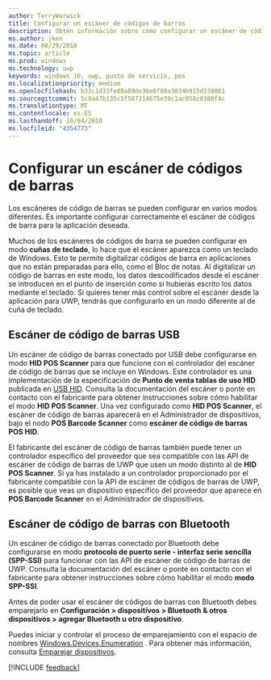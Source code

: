 ```yaml
---
author: TerryWarwick
title: Configurar un escáner de códigos de barras
description: Obtén información sobre cómo configurar un escáner de códigos de barras para la aplicación deseada.
ms.author: jken
ms.date: 08/29/2018
ms.topic: article
ms.prod: windows
ms.technology: uwp
keywords: windows 10, uwp, punto de servicio, pos
ms.localizationpriority: medium
ms.openlocfilehash: b33c1d33fe88a09de36e8f80a3034b915d338861
ms.sourcegitcommit: 5c9a47b135c5f587214675e39c1ac058c0380f4c
ms.translationtype: MT
ms.contentlocale: es-ES
ms.lasthandoff: 10/04/2018
ms.locfileid: "4354773"
---
```

# <a name="configure-a-barcode-scanner"></a>Configurar un escáner de códigos de barras

Los escáneres de código de barras se pueden configurar en varios modos diferentes.  Es importante configurar correctamente el escáner de códigos de barra para la aplicación deseada.

Muchos de los escáneres de códigos de barra se pueden configurar en modo **cuñas de teclado**, lo hace que el escáner aparezca como un teclado de Windows.  Esto te permite digitalizar códigos de barra en aplicaciones que no están preparadas para ello, como el Bloc de notas.  Al digitalizar un código de barras en este modo, los datos descodificados desde el escáner se introducen en el punto de inserción como si hubieras escrito los datos mediante el teclado.  Si quieres tener más control sobre el escáner desde la aplicación para UWP, tendrás que configurarlo en un modo diferente al de cuña de teclado.

## <a name="usb-barcode-scanner"></a>Escáner de código de barras USB
Un escáner de código de barras conectado por USB debe configurarse en modo **HID POS Scanner** para que funcione con el controlador del escáner de código de barras que se incluye en Windows. Este controlador es una implementación de la especificación de **Punto de venta tablas de uso HID** publicada en [USB HID](http://www.usb.org/developers/hidpage/).  Consulta la documentación del escáner o ponte en contacto con el fabricante para obtener instrucciones sobre cómo habilitar el modo **HID POS Scanner**.  Una vez configurado como **HID POS Scanner**, el escáner de código de barras aparecerá en el Administrador de dispositivos, bajo el nodo **POS Barcode Scanner** como **escáner de código de barras POS HID**.

El fabricante del escáner de código de barras también puede tener un controlador específico del proveedor que sea compatible con las API de escáner de código de barras de UWP que usen un modo distinto al de **HID POS Scanner**.  Si ya has instalado a un controlador proporcionado por el fabricante compatible con la API de escáner de códigos de barras de UWP, es posible que veas un dispositivo específico del proveedor que aparece en **POS Barcode Scanner** en el Administrador de dispositivos.

## <a name="bluetooth-barcode-scanner"></a>Escáner de código de barras con Bluetooth
Un escáner de código de barras conectado por Bluetooth debe configurarse en modo **protocolo de puerto serie - interfaz serie sencilla (SPP-SSI)** para funcionar con las API de escáner de código de barras de UWP.  Consulta la documentación del escáner o ponte en contacto con el fabricante para obtener instrucciones sobre cómo habilitar el modo **modo SPP-SSI**.

Antes de poder usar el escáner de códigos de barras con Bluetooth debes emparejarlo en **Configuración > dispositivos > Bluetooth & otros dispositivos > agregar Bluetooth u otro dispositivo**.

Puedes iniciar y controlar el proceso de emparejamiento con el espacio de nombres [Windows.Devices.Enumeration](https://docs.microsoft.com/uwp/api/windows.devices.enumeration) .  Para obtener más información, consulta [Emparejar dispositivos](https://docs.microsoft.com/windows/uwp/devices-sensors/pair-devices).

[!INCLUDE [feedback](./includes/pos-feedback.md)]